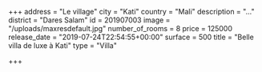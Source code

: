 +++
address = "Le village"
city = "Kati"
country = "Mali"
description = "..."
district = "Dares Salam"
id = 201907003
image = "/uploads/maxresdefault.jpg"
number_of_rooms = 8
price = 125000
release_date = "2019-07-24T22:54:55+00:00"
surface = 500
title = "Belle villa de luxe à Kati"
type = "Villa"

+++
